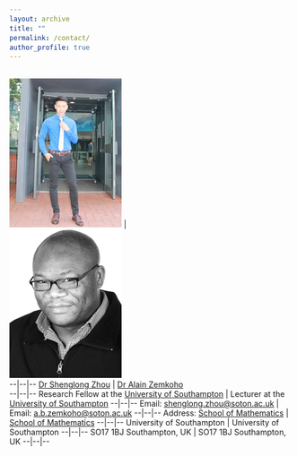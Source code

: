```yaml
---
layout: archive
title: ""   
permalink: /contact/
author_profile: true
---
```




 <br/><img src='/images/slzhou.jpg'> | <br/><img src='/images/zem.png'>  
--|--|--
[Dr Shenglong Zhou](https://shenglongzhou.github.io)  | [Dr Alain Zemkoho](http://www.southampton.ac.uk/~abz1e14/)  
--|--|--
Research Fellow at the [University of Southampton](https://www.southampton.ac.uk/) | Lecturer at the [University of Southampton](https://www.southampton.ac.uk/) 
--|--|--
 Email:  shenglong.zhou@soton.ac.uk | Email: a.b.zemkoho@soton.ac.uk 
 --|--|--
 Address:  [School of Mathematics](https://www.southampton.ac.uk/maths) | [School of Mathematics](https://www.southampton.ac.uk/maths) 
 --|--|--
 University of Southampton   | University of Southampton 
 --|--|--
 SO17 1BJ Southampton, UK   | SO17 1BJ Southampton, UK 
 --|--|--

